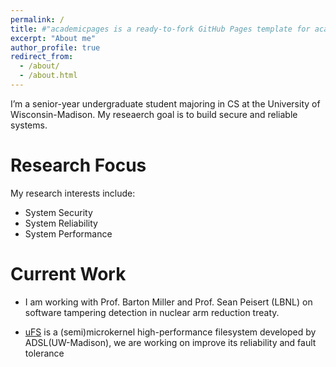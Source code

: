 ```yaml
---
permalink: /
title: #"academicpages is a ready-to-fork GitHub Pages template for academic personal websites"
excerpt: "About me"
author_profile: true
redirect_from: 
  - /about/
  - /about.html
---
```


I’m a senior-year undergraduate student majoring in CS at the University of Wisconsin-Madison. My reseaerch goal is to build secure and reliable systems. 

Research Focus
======
My research interests include:
- System Security
- System Reliability
- System Performance 

Current Work
======
- I am working with Prof. Barton Miller and Prof. Sean Peisert (LBNL) on software tampering detection in nuclear arm reduction treaty.  

- [uFS](https://research.cs.wisc.edu/adsl/Software/uFS/) is a (semi)microkernel high-performance filesystem developed by ADSL(UW-Madison), we are working on improve its reliability and fault tolerance
